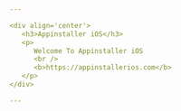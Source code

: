 ```yaml
---

<div align='center'>
   <h3>Appinstaller iOS</h3>
   <p>
      Welcome To Appinstaller iOS
      <br />
      <b>https://appinstallerios.com</b>
   </p>
</div>

---
```


